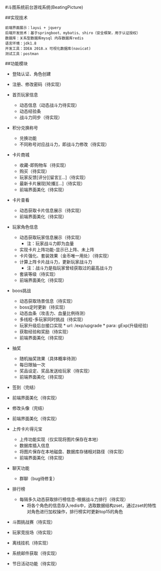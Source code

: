 #斗图系统前台游戏系统(BeatingPicture)

##实现技术
````
前端界面展示：layui + jquery
后端开发技术：基于springboot、mybatis、shiro（安全框架，用于认证授权）
数据库：关系型数据库mysql 内存数据库redis
语言环境：jdk1.8
开发工具：IDEA 2018.x 可视化数据库(navicat)
测试工具：postman
````

##功能模块

* 登陆认证、角色创建

* 注册、修改密码（待实现）

* 首页玩家信息
  * 动态信息（动态战斗力待实现）
  * 动态经验条
  * 战斗力同步（待实现）
  
* 积分兑换称号
  * 兑换功能
  * 不同称号对应战斗力，即战斗力修改（待实现）

* 卡片商城
  * 收藏-即购物车（待实现）
  * 购买（待实现）
  * 玩家反馈[评分][留言][...]（待实现）
  * 最新卡片展现[轮播][...]（待实现）
  * 前端界面美化（待实现）
  
* 卡片查看
  * 动态获取卡片信息展示（待实现）
  * 前端界面美化（待实现）

* 玩家角色信息
  * 动态获取玩家信息展示（待实现）
    * 注：玩家战斗力即为血量
  * 实现卡片上阵功能-显示已上阵、未上阵
  * 卡片强化、套装效果（金币唯一用处）（待实现）
  * 计算上阵卡片战斗力，更新玩家战斗力
    * 注：战斗力是指玩家曾经获取过的最高战斗力
  * 套装等级（待实现）
  * 前端界面美化（待实现）

* boos挑战
  * 动态获取场景信息（待实现）
  * boss定时更新（待实现）
  * 动态血条（攻击力、血量比例待测）
  * 多线程-多玩家同时挑战（待实现）
  * 玩家升级后台接口实现
        * url: /exp/upgrade
        * para: gExp(升级经验)
  * 获取经验和奖励（待实现）
  * 前端界面美化（待实现）
 
* 抽奖
  * 随机抽奖效果（具体概率待测）
  * 每日限抽一次
  * 奖品设定、奖品发送给玩家（待实现）
  * 前端界面美化（待实现）
  
* 签到（完结）
 * 前端界面美化（待实现）
 
* 修改头像（完结）
 * 前端界面美化（待实现）

* 上传卡片得元宝
  * 上传功能实现（仅实现将图片保存在本地）
  * 数据库插入信息
  * 将图片保存在本地磁盘、数据库存储相对路径（待实现）
  * 前端界面美化（待实现）
  
* 聊天功能
  * 群聊（bug待修复）
  
* 排行榜
  * 每隔多久动态获取排行榜信息-根据战斗力排行（待实现）
    * 将各个角色的信息存入redis中，选取数据结构zset，通过zset的特性对角色进行加权操作，排行榜实时更新top15的角色

* 斗图挑战赛（待实现）
* 玩家竞技场（待实现）
* 离线挂机（待实现）
* 系统邮件获取（待实现）  
* 节日活动功能（待实现）